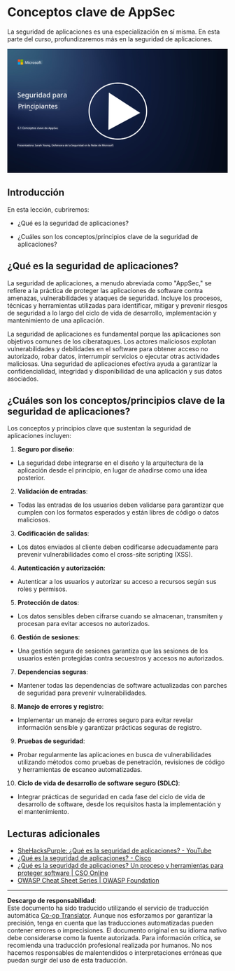 <!--
CO_OP_TRANSLATOR_METADATA:
{
  "original_hash": "e4b56bb23078d3ffb7ad407d280b0c36",
  "translation_date": "2025-09-03T18:36:14+00:00",
  "source_file": "5.1 AppSec key concepts.md",
  "language_code": "es"
}
-->
# Conceptos clave de AppSec

La seguridad de aplicaciones es una especialización en sí misma. En esta parte del curso, profundizaremos más en la seguridad de aplicaciones.

[![Ver el video](../../translated_images/5-1_placeholder.29d7c06237ea84d113c4d91a72ee86a08f73f60187f2a32828c28cfda4f0aeb5.es.png)](https://learn-video.azurefd.net/vod/player?id=d81dc210-ee8a-445a-aee0-aaf8a2b37af2)

## Introducción

En esta lección, cubriremos:

- ¿Qué es la seguridad de aplicaciones?

- ¿Cuáles son los conceptos/principios clave de la seguridad de aplicaciones?

## ¿Qué es la seguridad de aplicaciones?

La seguridad de aplicaciones, a menudo abreviada como "AppSec," se refiere a la práctica de proteger las aplicaciones de software contra amenazas, vulnerabilidades y ataques de seguridad. Incluye los procesos, técnicas y herramientas utilizadas para identificar, mitigar y prevenir riesgos de seguridad a lo largo del ciclo de vida de desarrollo, implementación y mantenimiento de una aplicación.

La seguridad de aplicaciones es fundamental porque las aplicaciones son objetivos comunes de los ciberataques. Los actores maliciosos explotan vulnerabilidades y debilidades en el software para obtener acceso no autorizado, robar datos, interrumpir servicios o ejecutar otras actividades maliciosas. Una seguridad de aplicaciones efectiva ayuda a garantizar la confidencialidad, integridad y disponibilidad de una aplicación y sus datos asociados.

## ¿Cuáles son los conceptos/principios clave de la seguridad de aplicaciones?

Los conceptos y principios clave que sustentan la seguridad de aplicaciones incluyen:

1. **Seguro por diseño**:

- La seguridad debe integrarse en el diseño y la arquitectura de la aplicación desde el principio, en lugar de añadirse como una idea posterior.

2. **Validación de entradas**:

- Todas las entradas de los usuarios deben validarse para garantizar que cumplen con los formatos esperados y están libres de código o datos maliciosos.

3. **Codificación de salidas**:

- Los datos enviados al cliente deben codificarse adecuadamente para prevenir vulnerabilidades como el cross-site scripting (XSS).

4. **Autenticación y autorización**:

- Autenticar a los usuarios y autorizar su acceso a recursos según sus roles y permisos.

5. **Protección de datos**:

- Los datos sensibles deben cifrarse cuando se almacenan, transmiten y procesan para evitar accesos no autorizados.

6. **Gestión de sesiones**:

- Una gestión segura de sesiones garantiza que las sesiones de los usuarios estén protegidas contra secuestros y accesos no autorizados.

7. **Dependencias seguras**:

- Mantener todas las dependencias de software actualizadas con parches de seguridad para prevenir vulnerabilidades.

8. **Manejo de errores y registro**:

- Implementar un manejo de errores seguro para evitar revelar información sensible y garantizar prácticas seguras de registro.

9. **Pruebas de seguridad**:

- Probar regularmente las aplicaciones en busca de vulnerabilidades utilizando métodos como pruebas de penetración, revisiones de código y herramientas de escaneo automatizadas.

10. **Ciclo de vida de desarrollo de software seguro (SDLC)**:

- Integrar prácticas de seguridad en cada fase del ciclo de vida de desarrollo de software, desde los requisitos hasta la implementación y el mantenimiento.

## Lecturas adicionales

- [SheHacksPurple: ¿Qué es la seguridad de aplicaciones? - YouTube](https://www.youtube.com/watch?v=eNmccQNzSSY)
- [¿Qué es la seguridad de aplicaciones? - Cisco](https://www.cisco.com/c/en/us/solutions/security/application-first-security/what-is-application-security.html#~how-does-it-work)
- [¿Qué es la seguridad de aplicaciones? Un proceso y herramientas para proteger software | CSO Online](https://www.csoonline.com/article/566471/what-is-application-security-a-process-and-tools-for-securing-software.html)
- [OWASP Cheat Sheet Series | OWASP Foundation](https://owasp.org/www-project-cheat-sheets/)

---

**Descargo de responsabilidad**:  
Este documento ha sido traducido utilizando el servicio de traducción automática [Co-op Translator](https://github.com/Azure/co-op-translator). Aunque nos esforzamos por garantizar la precisión, tenga en cuenta que las traducciones automatizadas pueden contener errores o imprecisiones. El documento original en su idioma nativo debe considerarse como la fuente autorizada. Para información crítica, se recomienda una traducción profesional realizada por humanos. No nos hacemos responsables de malentendidos o interpretaciones erróneas que puedan surgir del uso de esta traducción.